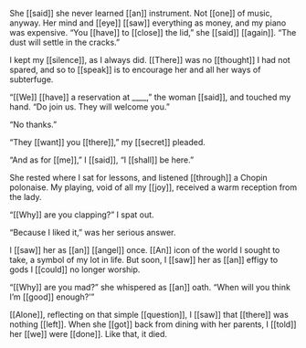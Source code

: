 She [[said]] she never learned [[an]] instrument. Not [[one]] of music, anyway. Her mind and [[eye]] [[saw]] everything as money, and my piano was expensive. “You [[have]] to [[close]] the lid,” she [[said]] [[again]]. “The dust will settle in the cracks.”  
  
I kept my [[silence]], as I always did. [[There]] was no [[thought]] I had not spared, and so to [[speak]] is to encourage her and all her ways of subterfuge.  
  
“[[We]] [[have]] a reservation at ____,” the woman [[said]], and touched my hand. “Do join us. They will welcome you.”  
  
“No thanks.”  
  
“They [[want]] you [[there]],” my [[secret]] pleaded.  
  
“And as for [[me]],” I [[said]], “I [[shall]] be here.”  
  
She rested where I sat for lessons, and listened [[through]] a Chopin polonaise. My playing, void of all my [[joy]], received a warm reception from the lady.  
  
“[[Why]] are you clapping?” I spat out.  
  
“Because I liked it,” was her serious answer.  
  
I [[saw]] her as [[an]] [[angel]] once. [[An]] icon of the world I sought to take, a symbol of my lot in life. But soon, I [[saw]] her as [[an]] effigy to gods I [[could]] no longer worship.  
  
“[[Why]] are you mad?” she whispered as [[an]] oath. “When will you think I’m [[good]] enough?’”  
  
[[Alone]], reflecting on that simple [[question]], I [[saw]] that [[there]] was nothing [[left]]. When she [[got]] back from dining with her parents, I [[told]] her [[we]] were [[done]]. Like that, it died.